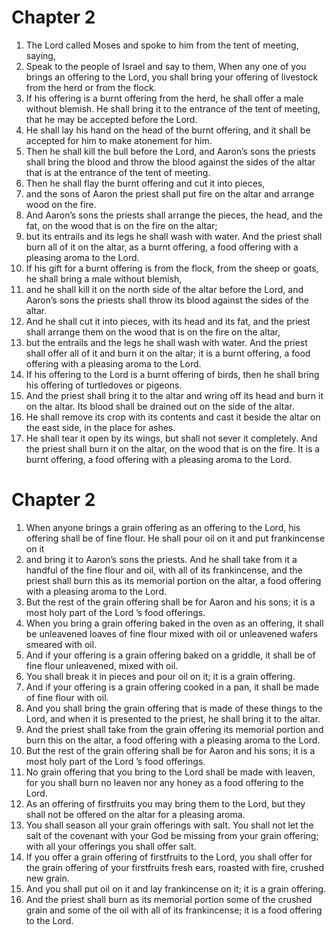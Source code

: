 # Chapter 2

1. The Lord called Moses and spoke to him from the tent of meeting, saying,
2. Speak to the people of Israel and say to them, When any one of you brings an offering to the Lord, you shall bring your offering of livestock from the herd or from the flock.
3. If his offering is a burnt offering from the herd, he shall offer a male without blemish. He shall bring it to the entrance of the tent of meeting, that he may be accepted before the Lord.
4. He shall lay his hand on the head of the burnt offering, and it shall be accepted for him to make atonement for him.
5. Then he shall kill the bull before the Lord, and Aaron’s sons the priests shall bring the blood and throw the blood against the sides of the altar that is at the entrance of the tent of meeting.
6. Then he shall flay the burnt offering and cut it into pieces,
7. and the sons of Aaron the priest shall put fire on the altar and arrange wood on the fire.
8. And Aaron’s sons the priests shall arrange the pieces, the head, and the fat, on the wood that is on the fire on the altar;
9. but its entrails and its legs he shall wash with water. And the priest shall burn all of it on the altar, as a burnt offering, a food offering with a pleasing aroma to the Lord.
10. If his gift for a burnt offering is from the flock, from the sheep or goats, he shall bring a male without blemish,
11. and he shall kill it on the north side of the altar before the Lord, and Aaron’s sons the priests shall throw its blood against the sides of the altar.
12. And he shall cut it into pieces, with its head and its fat, and the priest shall arrange them on the wood that is on the fire on the altar,
13. but the entrails and the legs he shall wash with water. And the priest shall offer all of it and burn it on the altar; it is a burnt offering, a food offering with a pleasing aroma to the Lord.
14. If his offering to the Lord is a burnt offering of birds, then he shall bring his offering of turtledoves or pigeons.
15. And the priest shall bring it to the altar and wring off its head and burn it on the altar. Its blood shall be drained out on the side of the altar.
16. He shall remove its crop with its contents and cast it beside the altar on the east side, in the place for ashes.
17. He shall tear it open by its wings, but shall not sever it completely. And the priest shall burn it on the altar, on the wood that is on the fire. It is a burnt offering, a food offering with a pleasing aroma to the Lord.

# Chapter 2

1. When anyone brings a grain offering as an offering to the Lord, his offering shall be of fine flour. He shall pour oil on it and put frankincense on it
2. and bring it to Aaron’s sons the priests. And he shall take from it a handful of the fine flour and oil, with all of its frankincense, and the priest shall burn this as its memorial portion on the altar, a food offering with a pleasing aroma to the Lord.
3. But the rest of the grain offering shall be for Aaron and his sons; it is a most holy part of the Lord ’s food offerings.
4. When you bring a grain offering baked in the oven as an offering, it shall be unleavened loaves of fine flour mixed with oil or unleavened wafers smeared with oil.
5. And if your offering is a grain offering baked on a griddle, it shall be of fine flour unleavened, mixed with oil.
6. You shall break it in pieces and pour oil on it; it is a grain offering.
7. And if your offering is a grain offering cooked in a pan, it shall be made of fine flour with oil.
8. And you shall bring the grain offering that is made of these things to the Lord, and when it is presented to the priest, he shall bring it to the altar.
9. And the priest shall take from the grain offering its memorial portion and burn this on the altar, a food offering with a pleasing aroma to the Lord.
10. But the rest of the grain offering shall be for Aaron and his sons; it is a most holy part of the Lord ’s food offerings.
11. No grain offering that you bring to the Lord shall be made with leaven, for you shall burn no leaven nor any honey as a food offering to the Lord.
12. As an offering of firstfruits you may bring them to the Lord, but they shall not be offered on the altar for a pleasing aroma.
13. You shall season all your grain offerings with salt. You shall not let the salt of the covenant with your God be missing from your grain offering; with all your offerings you shall offer salt.
14. If you offer a grain offering of firstfruits to the Lord, you shall offer for the grain offering of your firstfruits fresh ears, roasted with fire, crushed new grain.
15. And you shall put oil on it and lay frankincense on it; it is a grain offering.
16. And the priest shall burn as its memorial portion some of the crushed grain and some of the oil with all of its frankincense; it is a food offering to the Lord.

